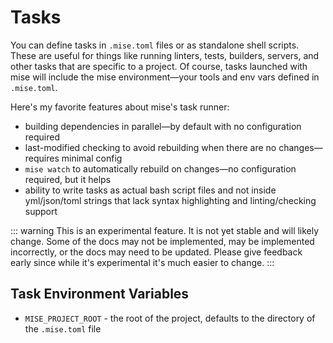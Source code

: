 # Tasks <Badge type="warning" text="experimental" />

You can define tasks in `.mise.toml` files or as standalone shell scripts. These are useful for things like
running linters, tests, builders, servers, and other tasks that are specific to a project. Of course,
tasks launched with mise will include the mise environment—your tools and env vars defined in `.mise.toml`.

Here's my favorite features about mise's task runner:

- building dependencies in parallel—by default with no configuration required
- last-modified checking to avoid rebuilding when there are no changes—requires minimal config
- `mise watch` to automatically rebuild on changes—no configuration required, but it helps
- ability to write tasks as actual bash script files and not inside yml/json/toml strings that lack syntax highlighting and linting/checking support

::: warning
This is an experimental feature. It is not yet stable and will likely change. Some of the docs
may not be implemented, may be implemented incorrectly, or the docs may need to be updated.
Please give feedback early since while it's experimental it's much easier to change.
:::

## Task Environment Variables

- `MISE_PROJECT_ROOT` - the root of the project, defaults to the directory of the `.mise.toml` file
